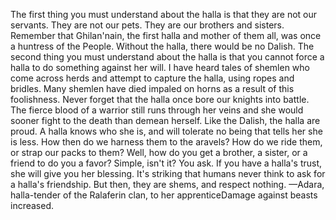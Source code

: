 The first thing you must understand about the halla is that they are not our servants. They are not our pets. They are our brothers and sisters. Remember that Ghilan'nain, the first halla and mother of them all, was once a huntress of the People. Without the halla, there would be no Dalish.
The second thing you must understand about the halla is that you cannot force a halla to do something against her will. I have heard tales of shemlen who come across herds and attempt to capture the halla, using ropes and bridles. Many shemlen have died impaled on horns as a result of this foolishness. Never forget that the halla once bore our knights into battle. The fierce blood of a warrior still runs through her veins and she would sooner fight to the death than demean herself. Like the Dalish, the halla are proud. A halla knows who she is, and will tolerate no being that tells her she is less.
How then do we harness them to the aravels? How do we ride them, or strap our packs to them? Well, how do you get a brother, a sister, or a friend to do you a favor? Simple, isn't it? You ask. If you have a halla's trust, she will give you her blessing. It's striking that humans never think to ask for a halla's friendship. But then, they are shems, and respect nothing.
—Adara, halla-tender of the Ralaferin clan, to her apprenticeDamage against beasts increased.
